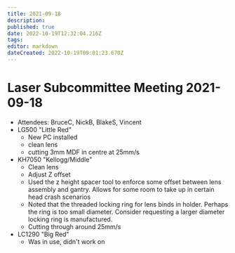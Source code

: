 ```yaml
---
title: 2021-09-18
description: 
published: true
date: 2022-10-19T12:32:04.216Z
tags: 
editor: markdown
dateCreated: 2022-10-19T09:01:23.670Z
---
```


# Laser Subcommittee Meeting 2021-09-18

-   Attendees: BruceC, NickB, BlakeS, Vincent
-   LG500 "Little Red"
    -   New PC installed
    -   clean lens
    -   cutting 3mm MDF in centre at 25mm/s
-   KH7050 "Kellogg/Middle"
    -   Clean lens
    -   Adjust Z offset
    -   Used the z height spacer tool to enforce some offset between lens assembly and gantry. Allows for some room to take up in certain head crash scenarios
    -   Noted that the threaded locking ring for lens binds in holder. Perhaps the ring is too small diameter. Consider requesting a larger diameter locking ring is manufactured.
    -   Cutting through around 25mm/s
-   LC1290 "Big Red"
    -   Was in use, didn't work on
